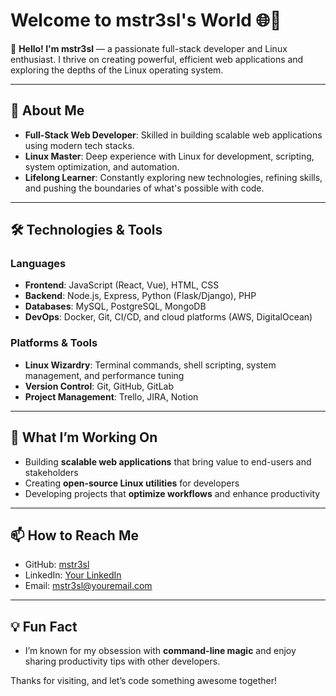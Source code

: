 # Welcome to mstr3sl's World 🌐🐧

👋 **Hello! I'm mstr3sl** — a passionate full-stack developer and Linux enthusiast. I thrive on creating powerful, efficient web applications and exploring the depths of the Linux operating system.

---

## 🚀 About Me

- **Full-Stack Web Developer**: Skilled in building scalable web applications using modern tech stacks.
- **Linux Master**: Deep experience with Linux for development, scripting, system optimization, and automation.
- **Lifelong Learner**: Constantly exploring new technologies, refining skills, and pushing the boundaries of what's possible with code.

---

## 🛠️ Technologies & Tools

### Languages
- **Frontend**: JavaScript (React, Vue), HTML, CSS
- **Backend**: Node.js, Express, Python (Flask/Django), PHP
- **Databases**: MySQL, PostgreSQL, MongoDB
- **DevOps**: Docker, Git, CI/CD, and cloud platforms (AWS, DigitalOcean)

### Platforms & Tools
- **Linux Wizardry**: Terminal commands, shell scripting, system management, and performance tuning
- **Version Control**: Git, GitHub, GitLab
- **Project Management**: Trello, JIRA, Notion

---

## 🔧 What I’m Working On

- Building **scalable web applications** that bring value to end-users and stakeholders
- Creating **open-source Linux utilities** for developers
- Developing projects that **optimize workflows** and enhance productivity

---

## 📫 How to Reach Me

- GitHub: [mstr3sl](https://github.com/mstr3sl)
- LinkedIn: [Your LinkedIn](https://linkedin.com/in/yourusername)
- Email: mstr3sl@youremail.com

---

## 💡 Fun Fact

- I’m known for my obsession with **command-line magic** and enjoy sharing productivity tips with other developers.
  
Thanks for visiting, and let’s code something awesome together!
